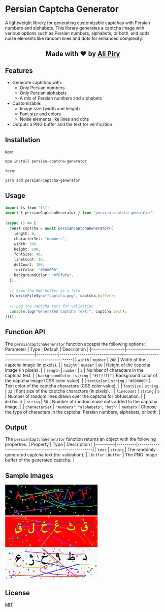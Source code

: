 # Persian Captcha Generator

A lightweight library for generating customizable captchas with Persian numbers and alphabets. This library generates a captcha image with various options such as Persian numbers, alphabets, or both, and adds noise elements like random lines and dots for enhanced complexity.

<div align="center">
  <h2>Made with ❤ by <a href="https://github.com/alipiry">Ali Piry</a></h2>
</div>

## Features

- Generate captchas with:
  - Only Persian numbers
  - Only Persian alphabets
  - A mix of Persian numbers and alphabets
- Customizable:
  - Image size (width and height)
  - Font size and colors
  - Noise elements like lines and dots
- Outputs a PNG buffer and the text for verification

## Installation

`Npm`:

```bash
npm install persian-captcha-generator
```

`Yarn`:

```bash
yarn add persian-captcha-generator
```

## Usage

```typescript
import fs from "fs";
import { persianCaptchaGenerator } from "persian-captcha-generator";

(async () => {
  const captcha = await persianCaptchaGenerator({
    length: 6,
    characterSet: "numbers",
    width: 300,
    height: 100,
    fontSize: 40,
    lineCount: 10,
    dotCount: 100,
    textColor: "#000000",
    backgroundColor: "#f8f9fa",
  });

  // Save the PNG buffer as a file
  fs.writeFileSync("captcha.png", captcha.buffer);

  // Log the captcha text for validation
  console.log("Generated Captcha Text:", captcha.text);
})();
```

## Function API

The `persianCaptchaGenerator` function accepts the following options:
| Parameter | Type | Default | Description |
|-----------------|--------------------------------|-----------|------------------------------------------------------------------------------------|
| `width` | `number` | `200` | Width of the captcha image (in pixels). |
| `height` | `number` | `80` | Height of the captcha image (in pixels). |
| `length` | `number` | `5` | Number of characters in the captcha text. |
| `backgroundColor` | `string` | `"#ffffff"` | Background color of the captcha image (CSS color value). |
| `textColor` | `string` | `"#000000"` | Text color of the captcha characters (CSS color value). |
| `fontSize` | `string` | `32` | Font size of the captcha characters (in pixels). |
| `lineCount` | `string` | `5` | Number of random lines drawn over the captcha for obfuscation. |
| `dotCount` | `string` | `50` | Number of random noise dots added to the captcha image. |
| `characterSet` | `"numbers"`, `"alphabets"`, `"both"` | `numbers` | Choose the type of characters in the captcha: Persian numbers, alphabets, or both. |

## Output

The `persianCaptchaGenerator` function returns an object with the following properties:
| Property | Type | Description |
|----------|----------|-------------------------------------------------------|
| `text` | `string` | The randomly generated captcha text (for validation). |
| `buffer` | `Buffer` | The PNG image buffer of the generated captcha. |

## Sample images

![captcha_numbers](images/captcha_numbers.png)
![captcha_alphabets](images/captcha_alphabets.png)
![captcha_both](images/captcha_both.png)

## License

[MIT](LICENSE)
